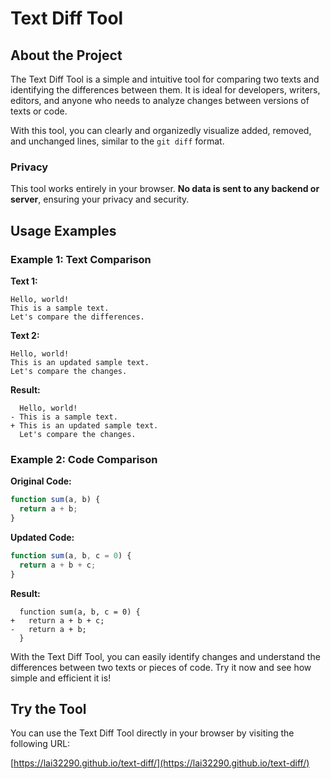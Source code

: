 # Text Diff Tool

## About the Project

The Text Diff Tool is a simple and intuitive tool for comparing two texts and identifying the differences between them. It is ideal for developers, writers, editors, and anyone who needs to analyze changes between versions of texts or code.

With this tool, you can clearly and organizedly visualize added, removed, and unchanged lines, similar to the `git diff` format.

### Privacy

This tool works entirely in your browser. **No data is sent to any backend or server**, ensuring your privacy and security.

## Usage Examples

### Example 1: Text Comparison

**Text 1:**
```
Hello, world!
This is a sample text.
Let's compare the differences.
```

**Text 2:**
```
Hello, world!
This is an updated sample text.
Let's compare the changes.
```

**Result:**
```
  Hello, world!
- This is a sample text.
+ This is an updated sample text.
  Let's compare the changes.
```

### Example 2: Code Comparison

**Original Code:**
```javascript
function sum(a, b) {
  return a + b;
}
```

**Updated Code:**
```javascript
function sum(a, b, c = 0) {
  return a + b + c;
}
```

**Result:**
```
  function sum(a, b, c = 0) {
+   return a + b + c;
-   return a + b;
  }
```

With the Text Diff Tool, you can easily identify changes and understand the differences between two texts or pieces of code. Try it now and see how simple and efficient it is!

## Try the Tool

You can use the Text Diff Tool directly in your browser by visiting the following URL:

[https://lai32290.github.io/text-diff/](https://lai32290.github.io/text-diff/)
